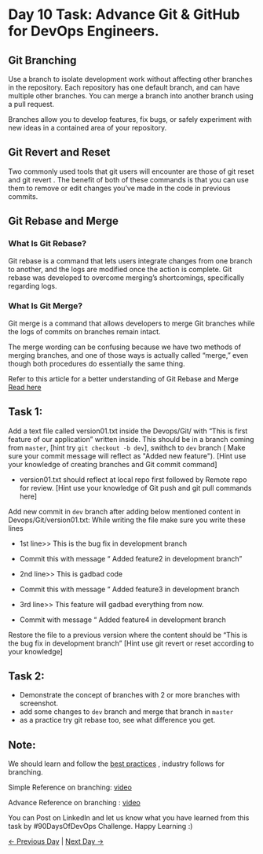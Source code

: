 # Day 10 Task: Advance Git & GitHub for DevOps Engineers.

## Git Branching

Use a branch to isolate development work without affecting other branches in the repository. Each repository has one default branch, and can have multiple other branches. You can merge a branch into another branch using a pull request.

Branches allow you to develop features, fix bugs, or safely experiment with new ideas in a contained area of your repository.

## Git Revert and Reset

Two commonly used tools that git users will encounter are those of git reset and git revert . The benefit of both of these commands is that you can use them to remove or edit changes you’ve made in the code in previous commits.

## Git Rebase and Merge

### What Is Git Rebase?

Git rebase is a command that lets users integrate changes from one branch to another, and the logs are modified once the action is complete. Git rebase was developed to overcome merging’s shortcomings, specifically regarding logs.

### What Is Git Merge?

Git merge is a command that allows developers to merge Git branches while the logs of commits on branches remain intact.

The merge wording can be confusing because we have two methods of merging branches, and one of those ways is actually called “merge,” even though both procedures do essentially the same thing.

Refer to this article for a better understanding of Git Rebase and Merge [Read here](https://www.simplilearn.com/git-rebase-vs-merge-article)

## Task 1:

Add a text file called version01.txt inside the Devops/Git/ with “This is first feature of our application” written inside.
This should be in a branch coming from `master`,
[hint try `git checkout -b dev`],
swithch to `dev` branch ( Make sure your commit message will reflect as "Added new feature").
[Hint use your knowledge of creating branches and Git commit command]

- version01.txt should reflect at local repo first followed by Remote repo for review.
  [Hint use your knowledge of Git push and git pull commands here]

Add new commit in `dev` branch after adding below mentioned content in Devops/Git/version01.txt:
While writing the file make sure you write these lines

- 1st line>> This is the bug fix in development branch
- Commit this with message “ Added feature2 in development branch”

- 2nd line>> This is gadbad code
- Commit this with message “ Added feature3 in development branch

- 3rd line>> This feature will gadbad everything from now.
- Commit with message “ Added feature4 in development branch

Restore the file to a previous version where the content should be “This is the bug fix in development branch”
[Hint use git revert or reset according to your knowledge]

## Task 2:

- Demonstrate the concept of branches with 2 or more branches with screenshot.
- add some changes to `dev` branch and merge that branch in `master`
- as a practice try git rebase too, see what difference you get.

## Note:

We should learn and follow the [best practices](https://www.flagship.io/git-branching-strategies/) , industry follows for branching.

Simple Reference on branching: [video](https://youtu.be/NzjK9beT_CY)

Advance Reference on branching : [video](https://youtu.be/7xhkEQS3dXw)

You can Post on LinkedIn and let us know what you have learned from this task by #90DaysOfDevOps Challenge. Happy Learning :)

[← Previous Day](../day09/README.md) | [Next Day →](../day11/README.md)

